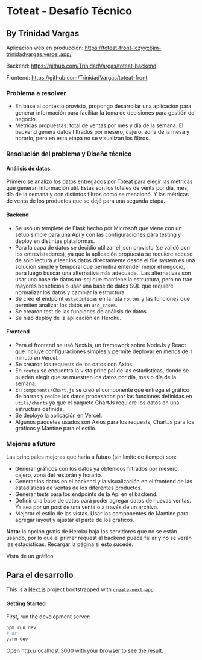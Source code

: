 # Toteat - Desafío Técnico 
## By Trinidad Vargas

Aplicación web en producción: https://toteat-front-lczyyc6jm-trinidadvargas.vercel.app/

Backend: https://github.com/TrinidadVargas/toteat-backend

Frontend: https://github.com/TrinidadVargas/toteat-front

### **Problema a resolver**

- En base al contexto provisto, propongo desarrollar una aplicación para generar información para facilitar la toma de decisiones para gestión del negocio.
- Métricas propuestas: total de ventas por mes y día de la semana. El backend genera datos filtrados por mesero, cajero, zona de la mesa y horario, pero en esta etapa no se visualizan los filtros.

### Resolución del problema y Diseño técnico

#### Análisis de datas
Primero se analizó los datos entregados por Toteat para elegir las métricas que generan información útil. Estas son los totales de venta por día, mes, día de la semana y con distintos filtros como se mencionó. Y las métricas de venta de los productos que se dejó para una segunda etapa.

#### Backend
- Se usó un templete de Flask hecho por Microsoft que viene con un setup simple para una Api y con las configuraciones para testing y deploy en distintas plataformas.
- Para la capa de datos se decidió utilizar el json provisto (se validó con los entrevistadores), ya que la aplicación propuesta se requiere acceso de solo lectura y leer los datos directamente desde el file system es una solución simple y temporal que permitirá entender mejor el negocio, para luego buscar una alternativa más adecuada.  Las alternativas son usar una base de datos no-sql que mantiene la estructura, pero no trae mayores beneficios o usar una base de datos SQL que requiere normalizar los datos y cambiar la estructura.
- Se creó el endpoint ```estadísticas``` en la ruta ```routes``` y las funciones que permiten analizar los datos en ```use_cases```.
- Se crearon test de las funciones de análisis de datos
- Se hizo deploy de la aplicación en Heroku. 


#### Frontend
- Para el frontend se usó NextJs, un framework sobre NodeJs y React que incluye configuraciones simples y permite deployar en menos de 1 minuto en Vercel.
- Se crearon los requests de los datos con Axios.
- En ```routes``` se encuentra la vista principal de las estadísticas, donde se pueden elegir que se muestren los datos por día, mes o día de la semana.
- En ```components/Chart.js``` se creó el componente que entrega el gráfico de barras y recibe los datos procesados por las funciones definidas en ```utils/charts``` ya que el paquete ChartJs requiere los datos en una estructura definida.
- Se deployó la aplicación en Vercel.
- Algunos paquetes usados son Axios para los requests, ChartJs para los gráficos y Mantine para el estilo.

### Mejoras a futuro
Las principales mejoras que haría a futuro (sin limite de tiempo) son:
- Generar gráficos con los datos ya obtenidos filtrados por mesero, cajero, zona del restorán y horario.
- Generar los datos en el backend y la visualización en el frontend de las estadísticas de ventas de los diferentes productos.
- Generar tests para los endpoints de la Api en el backend.
- Definir una base de datos para poder agregar datos de nuevas ventas. Ya sea por un post de una venta o a través de un archivo.
- Mejorar el estilo de las vistas. Usar los componentes de Mantine para agregar layout y ajustar el parte de los gráficos.

**Nota:** la opción gratis de Heroku baja los servidores que no se están usando, por lo que el primer request al backend puede fallar y no se verán las estadísticas. Recargar la página si esto sucede.

Vista de un gráfico


## Para el desarrollo

This is a [Next.js](https://nextjs.org/) project bootstrapped with [`create-next-app`](https://github.com/vercel/next.js/tree/canary/packages/create-next-app).

<!-- git push -u origin main -->
<!-- https://appdividend.com/2022/03/12/react-axios/ -->


#### Getting Started

First, run the development server:

```bash
npm run dev
# or
yarn dev
```

Open [http://localhost:3000](http://localhost:3000) with your browser to see the result.

